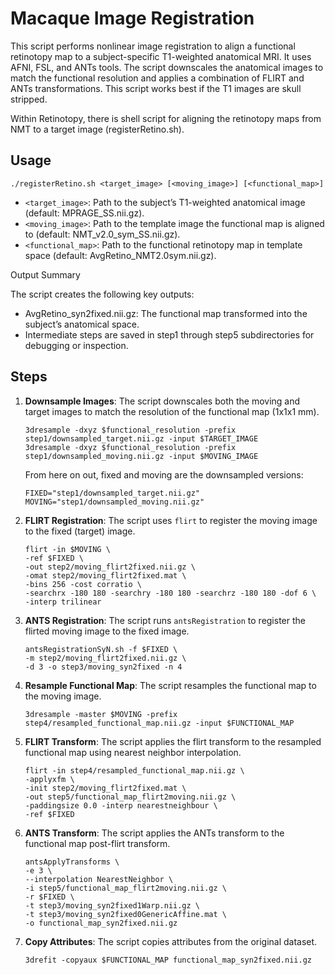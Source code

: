 # Macaque Image Registration 

This script performs nonlinear image registration to align a functional retinotopy map to a subject-specific T1-weighted anatomical MRI. It uses AFNI, FSL, and ANTs tools. The script downscales the anatomical images to match the functional resolution and applies a combination of FLIRT and ANTs transformations. This script works best if the T1 images are skull stripped.
 
Within Retinotopy, there is shell script for aligning the retinotopy maps from NMT to a target image (registerRetino.sh).


## Usage

```
./registerRetino.sh <target_image> [<moving_image>] [<functional_map>]
```

- `<target_image>`: Path to the subject’s T1-weighted anatomical image (default: MPRAGE_SS.nii.gz).
- `<moving_image>`: Path to the template image the functional map is aligned to (default: NMT_v2.0_sym_SS.nii.gz).
- `<functional_map>`: Path to the functional retinotopy map in template space (default: AvgRetino_NMT2.0sym.nii.gz).

Output Summary

The script creates the following key outputs:
- AvgRetino_syn2fixed.nii.gz: The functional map transformed into the subject’s anatomical space.
- Intermediate steps are saved in step1 through step5 subdirectories for debugging or inspection.


## Steps

1. **Downsample Images**: The script downscales both the moving and target images to match the resolution of the functional map (1x1x1 mm).

    ```
    3dresample -dxyz $functional_resolution -prefix step1/downsampled_target.nii.gz -input $TARGET_IMAGE
    3dresample -dxyz $functional_resolution -prefix step1/downsampled_moving.nii.gz -input $MOVING_IMAGE
    ```

    From here on out, fixed and moving are the downsampled versions:

    ```
    FIXED="step1/downsampled_target.nii.gz"
    MOVING="step1/downsampled_moving.nii.gz"
    ```

2. **FLIRT Registration**: The script uses `flirt` to register the moving image to the fixed (target) image.

    ```
    flirt -in $MOVING \
    -ref $FIXED \
    -out step2/moving_flirt2fixed.nii.gz \
    -omat step2/moving_flirt2fixed.mat \
    -bins 256 -cost corratio \
    -searchrx -180 180 -searchry -180 180 -searchrz -180 180 -dof 6 \
    -interp trilinear
    ```

3. **ANTS Registration**: The script runs `antsRegistration` to register the flirted moving image to the fixed image.

    ```
    antsRegistrationSyN.sh -f $FIXED \
    -m step2/moving_flirt2fixed.nii.gz \
    -d 3 -o step3/moving_syn2fixed -n 4
    ```

4. **Resample Functional Map**: The script resamples the functional map to the moving image.

    ```
    3dresample -master $MOVING -prefix step4/resampled_functional_map.nii.gz -input $FUNCTIONAL_MAP
    ```

5. **FLIRT Transform**: The script applies the flirt transform to the resampled functional map using nearest neighbor interpolation.

    ```
    flirt -in step4/resampled_functional_map.nii.gz \
    -applyxfm \
    -init step2/moving_flirt2fixed.mat \
    -out step5/functional_map_flirt2moving.nii.gz \
    -paddingsize 0.0 -interp nearestneighbour \
    -ref $FIXED
    ```

6. **ANTS Transform**: The script applies the ANTs transform to the functional map post-flirt transform.

    ```
    antsApplyTransforms \
    -e 3 \
    --interpolation NearestNeighbor \
    -i step5/functional_map_flirt2moving.nii.gz \
    -r $FIXED \
    -t step3/moving_syn2fixed1Warp.nii.gz \
    -t step3/moving_syn2fixed0GenericAffine.mat \
    -o functional_map_syn2fixed.nii.gz
    ```

7. **Copy Attributes**: The script copies attributes from the original dataset.

    ```
    3drefit -copyaux $FUNCTIONAL_MAP functional_map_syn2fixed.nii.gz
    ```
